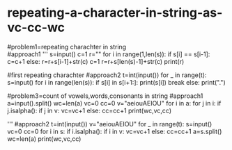 # repeating-a-character-in-string-as-vc-cc-wc
#problem1=repeating charachter in string    
#approach1
'''
s=input()
c=1
r=""
for i in range(1,len(s)):
  if s[i] == s[i-1]:
    c=c+1
  else:
    r=r+s[i-1]+str(c)
    c=1
r=r+s[len(s)-1]+str(c)
print(r)


#first repeating charachter
#approach2
t=int(input())
for _ in range(t):
  s=input()
  for i in range(len(s)):
      if s[i] in s[i+1:]:
        print(s[i])
        break
  else:
    print(".")
    
  
#problem3=count of vowels,words,consonants in string
#approach1
a=input().split()
wc=len(a)
vc=0
cc=0
v="aeiouAEIOU"
for i in a:
  for j in i:
    if j.isalpha():
      if j in v:
        vc=vc+1
      else:
        cc=cc+1
print(wc,vc,cc) 

'''
#approach2
t=int(input())
v="aeiouAEIOU"
for _ in range(t):
  s=input()
  vc=0
  cc=0
  for i in s:
    if i.isalpha():
      if i in v:
        vc=vc+1
      else:
        cc=cc+1
  a=s.split()
  wc=len(a)
  print(wc,vc,cc)
